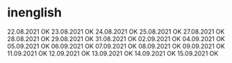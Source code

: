 # inenglish
22.08.2021 OK
23.08.2021 OK
24.08.2021 OK
25.08.2021 OK
27.08.2021 OK
28.08.2021 OK
29.08.2021 OK
31.08.2021 OK
02.09.2021 OK
04.09.2021 OK
05.09.2021 OK
06.09.2021 OK
07.09.2021 OK
08.09.2021 OK
09.09.2021 OK
11.09.2021 OK
12.09.2021 OK
13.09.2021 OK
14.09.2021 OK
15.09.2021 OK
